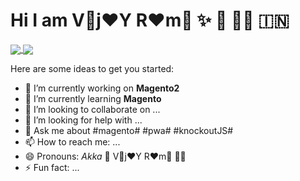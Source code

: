 # Hi I am V:wine_glass:j:heart:Y     R:heart:m:wine_glass: ✨ 👋 👨‍💼 🇮🇳

<a href="https://github.com/vijayrami?tab=repositories">
  <img align="center" src="https://github-readme-stats.vercel.app/api?username=vijayrami&show_icons=true&theme=radical" />
</a>
<a href="https://github.com/vijayrami?tab=repositories">
  <img align="center" src="https://github-readme-stats.vercel.app/api/top-langs/?username=vijayrami" />
</a>

Here are some ideas to get you started:

- 🔭 I’m currently working on **Magento2**
- 🌱 I’m currently learning **Magento**
- 👯 I’m looking to collaborate on ...
- 🤔 I’m looking for help with ...
- 💬 Ask me about #magento# #pwa# #knockoutJS#
- 📫 How to reach me: ...
- 😄 Pronouns: *Akka* 💯 V🍷j:heart:Y R:heart:m:wine_glass: :weight_lifting_man:
- ⚡ Fun fact: ...

